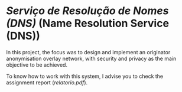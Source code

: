 # *Serviço de Resolução de Nomes (DNS)* (Name Resolution Service (DNS))

In this project, the focus was to design and implement an originator anonymisation overlay network, with security and privacy as the main objective to be achieved.

To know how to work with this system, I advise you to check the assignment report (*relatorio.pdf*).

